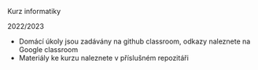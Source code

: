 Kurz informatiky

2022/2023
- Domácí úkoly jsou zadávány na github classroom, odkazy naleznete na Google classroom
- Materiály ke kurzu naleznete v příslušném repozitáři
